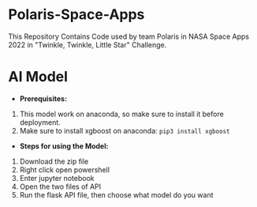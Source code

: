 # Polaris-Space-Apps
This Repository Contains Code used by team Polaris in NASA Space Apps 2022 in "Twinkle, Twinkle, Little Star" Challenge.

# AI Model
- **Prerequisites:**
1. This model work on anaconda, so make sure to install it before deployment.
2. Make sure to install xgboost on anaconda:
`pip3 install xgboost`

- **Steps for using the Model:**
1. Download the zip file
2. Right click open powershell
3. Enter jupyter notebook
4. Open the two files of API
5. Run the flask API file, then choose what model do you want
